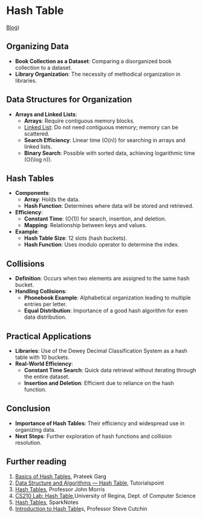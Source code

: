 # Hash Table

[Blog](https://medium.com/basecs/taking-hash-tables-off-the-shelf-139cbf4752f0))

## Organizing Data

- **Book Collection as a Dataset**: Comparing a disorganized book collection to a dataset.
- **Library Organization**: The necessity of methodical organization in libraries.

## Data Structures for Organization

- **Arrays and Linked Lists**: 
  - **Arrays**: Require contiguous memory blocks.
  - [Linked List](Linked%20List.md): Do not need contiguous memory; memory can be scattered.
  - **Search Efficiency**: Linear time \(O(n)\) for searching in arrays and linked lists.
  - **Binary Search**: Possible with sorted data, achieving logarithmic time \(O(\log n)\).

## Hash Tables

- **Components**: 
  - **Array**: Holds the data.
  - **Hash Function**: Determines where data will be stored and retrieved.
- **Efficiency**: 
  - **Constant Time**: \(O(1)\) for search, insertion, and deletion.
  - **Mapping**: Relationship between keys and values.
- **Example**: 
  - **Hash Table Size**: 12 slots (hash buckets).
  - **Hash Function**: Uses modulo operator to determine the index.

## Collisions

- **Definition**: Occurs when two elements are assigned to the same hash bucket.
- **Handling Collisions**: 
  - **Phonebook Example**: Alphabetical organization leading to multiple entries per letter.
  - **Equal Distribution**: Importance of a good hash algorithm for even data distribution.

## Practical Applications

- **Libraries**: Use of the Dewey Decimal Classification System as a hash table with 10 buckets.
- **Real-World Efficiency**: 
  - **Constant Time Search**: Quick data retrieval without iterating through the entire dataset.
  - **Insertion and Deletion**: Efficient due to reliance on the hash function.

## Conclusion

- **Importance of Hash Tables**: Their efficiency and widespread use in organizing data.
- **Next Steps**: Further exploration of hash functions and collision resolution.

## Further reading

1. [Basics of Hash Tables](https://www.hackerearth.com/practice/data-structures/hash-tables/basics-of-hash-tables/tutorial/), Prateek Garg
2. [Data Structure and Algorithms — Hash Table](https://www.tutorialspoint.com/data_structures_algorithms/hash_data_structure.htm), Tutorialspoint
3. [Hash Tables](https://www.cs.auckland.ac.nz/software/AlgAnim/hash_tables.html), Professor John Morris
4. [CS210 Lab: Hash Table](http://www.cs.uregina.ca/Links/class-info/210/Hash/),University of Regina, Dept. of Computer Science
5. [Hash Tables](http://www.sparknotes.com/cs/searching/hashtables/section1.rhtml), SparkNotes
6. [Introduction to Hash Table](http://cs.boisestate.edu/~scutchin/cs321_spring2015/lectures/0305_hashtables.pdf)s, Professor Steve Cutchin


